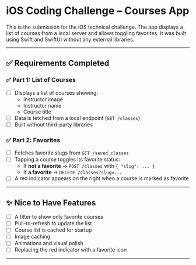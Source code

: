 # iOS Coding Challenge – Courses App

This is the submission for the iOS technical challenge. The app displays a list of courses from a local server and allows toggling favorites. It was built using Swift and SwiftUI without any external libraries.

---

## ✅ Requirements Completed

### ✅ Part 1: List of Courses
- [ ] Displays a list of courses showing:
  - Instructor image
  - Instructor name
  - Course title
- [ ] Data is fetched from a local endpoint (`GET /classes`)
- [ ] Built without third-party libraries

### ✅ Part 2: Favorites
- [ ] Fetches favorite slugs from `GET /saved_classes`
- [ ] Tapping a course toggles its favorite status:
  - If **not a favorite** → `POST /classes` with `{ "slug": ... }`
  - If **a favorite** → `DELETE /classes?slug=...`
- [ ] A red indicator appears on the right when a course is marked as favorite

---

## ✨ Nice to Have Features

- [ ] A filter to show only favorite courses
- [ ] Pull-to-refresh to update the list
- [ ] Course list is cached for startup
- [ ] Image caching
- [ ] Animations and visual polish
- [ ] Replacing the red indicator with a favorite icon

---
